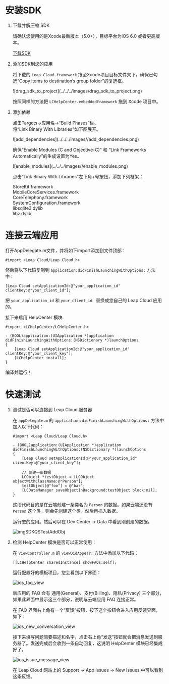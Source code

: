 
# 安装SDK

1. 下载并解压缩 SDK

	请确认您使用的是Xcode最新版本（5.0+），目标平台为iOS 6.0 或者更高版本。

	<a class="download-sdk" href="https://raw.githubusercontent.com/LeapAppServices/Leap Cloud-SDK-Release/master/iOS/v1.5.0/Leap CloudAll-v1.5.0.zip">下载SDK</a>

2. 添加SDK到您的应用

	将下载的 `Leap Cloud.framework` 拖至Xcode项目目标文件夹下。确保已勾选“Copy items to destination’s group folder”的复选框。
	
	<p class="image-wrapper">
	![drag_sdk_to_project](../../../images/drag_sdk_to_project.png)

	按照同样的方法把 `LCHelpCenter.embeddedframework` 拖到 Xcode 项目中。

3. 添加依赖

	点击Targets→应用名→“Build Phases”栏。</br>
	将“Link Binary With Libraries”如下图展开。
	
	<p class="image-wrapper">
	![add_dependencies](../../../images//add_dependencies.png)
	
    确保“Enable Modules (C and Objective-C)” 和 “Link Frameworks Automatically”的生成设置为Yes。
    
    <p class="image-wrapper">
    ![enable_modules](../../../images//enable_modules.png)
    
	点击“Link Binary With Libraries”左下角+号按钮，添加下列框架：
	
	StoreKit.framework</br>
	MobileCoreServices.framework</br>
	CoreTelephony.framework</br>
	SystemConfiguration.framework</br>
	libsqlite3.dylib</br>
	libz.dylib</br>

# 连接云端应用

打开AppDelegate.m文件，并将如下import添加到文件顶部：

```objc
#import <Leap Cloud/Leap Cloud.h>
```

然后将以下代码复制到 `application:didFinishLaunchingWithOptions:` 方法中：

```objc
[Leap Cloud setApplicationId:@"your_application_id" clientKey:@"your_client_id"];
```

把 `your_application_id` 和 `your_client_id ` 替换成您自己的 Leap Cloud 应用的。

接下来启用 HelpCenter 模块:

```
#import <LCHelpCenter/LCHelpCenter.h>

- (BOOL)application:(UIApplication *)application didFinishLaunchingWithOptions:(NSDictionary *)launchOptions
{
	[Leap Cloud setApplicationId:@"your_application_id" clientKey:@"your_client_key"];
	[LCHelpCenter install];
}
```

编译并运行！

# 快速测试

1. 测试是否可以连接到 Leap Cloud 服务器

	在 `appDelegate.m` 的 `application:didFinishLaunchingWithOptions:` 方法中加入以下代码：


	```objc
	#import <Leap Cloud/Leap Cloud.h>

	- (BOOL)application:(UIApplication *)application didFinishLaunchingWithOptions:(NSDictionary *)launchOptions
	{
		[Leap Cloud setApplicationId:@"your_application_id" clientKey:@"your_client_key"];

		// 创建一条数据
		LCObject *testObject = [LCObject objectWithClassName:@"Person"];
		testObject[@"foo"] = @"bar";
		[LCDataManager saveObjectInBackground:testObject block:nil];
	}
	```

	这段代码目的是在云端创建一条类名为 `Person` 的数据。如果云端还没有 `Person` 这个类，则会先创建这个类，然后再插入数据。

	运行您的应用。然后可以在 Dev Center -> Data 中看到刚创建的数据。

	![imgSDKQSTestAddObj](../../../images/imgSDKQSTestAddObj.png)

2. 检测 HelpCenter 模块是否可以正常使用：
	
	在 `ViewController.m` 的 `viewDidAppear:` 方法中添加以下代码：
	
	```
	[[LCHelpCenter sharedInstance] showFAQs:self];
	```
	
	运行配置好的模板项目，您会看到以下界面：
	
	![ios_faq_view](../../../images/ios_faq_view.png)
	
	新应用的 FAQ 会有 通用(General)、支付(Billing)、隐私(Privacy) 三个部分，如果此界面中显示这三个部分，说明与云端应用 FAQ 连接正常。
	
	在 FAQ 界面右上角有一个“反馈”按钮，按下这个按钮会进入应用反馈界面，如下：
	
	![ios_new_conversation_view](../../../images/ios_new_conversation_view.png)
	
	接下来填写问题简要描述和名字，点击右上角“发送”按钮就会把消息发送到服务器了。发送完成后会收到一条自动回复，这说明 HelpCenter 模块已经集成好了。
	
	![ios_issue_message_view](../../../images/ios_issue_message_view.png)
	
	在 Leap Cloud 网站上的 Support -> App Issues -> New Issues 中可以看到这条反馈。
